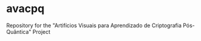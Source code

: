# avacpq
Repository for the "Artifícios Visuais para Aprendizado de Criptografia Pós-Quântica" Project
